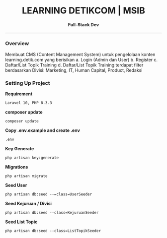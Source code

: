 <h1 align="center"> 
    LEARNING DETIKCOM | MSIB 
</h1>
<h4 align="center"> 
    Full-Stack Dev 
</h4>

-------------------------

### Overview
Membuat CMS (Content Management System) untuk pengelolaan konten learning.detik.com yang berisikan
a. Login (Admin dan User)
b. Register
c. Daftar/List Topik Training
d. Daftar/List Topik Training terdapat filter berdasarkan Divisi: Marketing, IT, Human Capital, Product, Redaksi
### Setting Up Project
<b>Requirement</b>
```
Laravel 10, PHP 8.3.3
```

<b>composer update</b>
```
composer update
```

<b>Copy .env.example and create .env</b>
```
.env
```

<b>Key Generate</b>
```
php artisan key:generate
```
<b>Migrations</b>
```
php artisan migrate
```
<b>Seed User</b>
```
php artisan db:seed --=class=UserSeeder
```
<b>Seed Kejuruan / Divisi</b>
```
php artisan db:seed --class=KejuruanSeeder
```
<b>Seed List Topic</b>
```
php artisan db:seed --class=ListTopikSeeder
```

